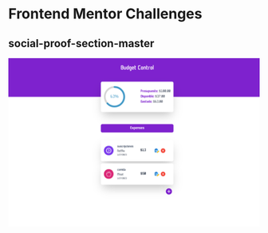# Frontend Mentor Challenges

## social-proof-section-master

![Preview challenge](./src/assets/img/budget-control.png)

